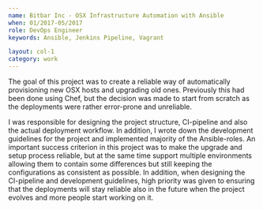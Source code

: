 ```yaml
---
name: Bitbar Inc - OSX Infrastructure Automation with Ansible
when: 01/2017-05/2017
role: DevOps Engineer
keywords: Ansible, Jenkins Pipeline, Vagrant

layout: col-1
category: work
---
```


The goal of this project was to create a reliable way of automatically provisioning new OSX hosts and upgrading old ones. Previously this had been done using Chef, but the decision was made to start from scratch as the deployments were rather error-prone and unreliable.

I was responsible for designing the project structure, CI-pipeline and also the actual deployment workflow. In addition, I wrote down the development guidelines for the project and implemented majority of the Ansible-roles. An important success criterion in this project was to make the upgrade and setup process reliable, but at the same time support multiple environments allowing them to contain some differences but still keeping the configurations as consistent as possible. In addition, when designing the CI-pipeline and development guidelines, high priority was given to ensuring that the deployments will stay reliable also in the future when the project evolves and more people start working on it.
